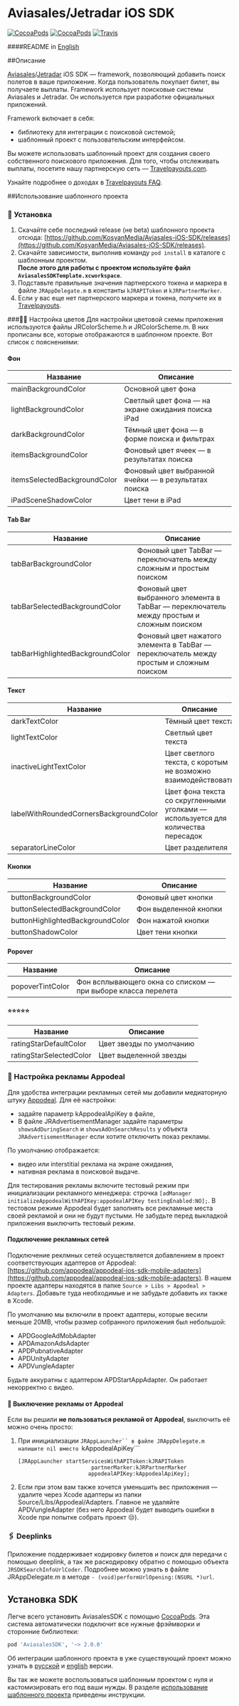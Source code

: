 Aviasales/Jetradar iOS SDK
=================
[![CocoaPods](https://img.shields.io/cocoapods/v/AviasalesSDK.svg)](https://cocoapods.org/pods/AviasalesSDK)
[![CocoaPods](https://img.shields.io/cocoapods/p/AviasalesSDK.svg)](https://cocoapods.org/pods/AviasalesSDK)
[![Travis](https://img.shields.io/travis/KosyanMedia/Aviasales-iOS-SDK/master.svg)](https://travis-ci.org/KosyanMedia/Aviasales-iOS-SDK)
  
####README in [English](https://github.com/KosyanMedia/Aviasales-iOS-SDK/blob/master/README_EN.md)  
  
##Описание


[Aviasales](https://www.aviasales.ru)/[Jetradar](https://www.jetradar.com) iOS SDK — framework, позволяющий добавить поиск полетов в ваше приложение. Когда пользователь покупает билет, вы получаете выплаты. Framework использует поисковые системы Aviasales и Jetradar. Он используется при разработке официальных приложений.

Framework включает в себя:

* библиотеку для интеграции с поисковой системой;
* шаблонный проект с пользовательским интерфейсом.
 
Вы можете использовать шаблонный проект для создания своего собственного поискового приложения. Для того, чтобы отслеживать выплаты, посетите нашу партнерскую сеть — [Travelpayouts.com](https://www.travelpayouts.com/).

Узнайте подробнее о доходах в [Travelpayouts FAQ](https://support.travelpayouts.com/hc/ru/articles/203955613-Комиссия-и-выплаты).

##<a name="usage"></a>Использование шаблонного проекта
### 📲 Установка
1. Скачайте себе последний release (не beta) шаблонного проекта отсюда: [https://github.com/KosyanMedia/Aviasales-iOS-SDK/releases](https://github.com/KosyanMedia/Aviasales-iOS-SDK/releases).
2. Скачайте зависимости, выполнив команду ```pod install``` в каталоге с шаблонным проектом.  
**После этого для работы с проектом используйте файл ```AviasalesSDKTemplate.xcworkspace```**.
3. Подставьте правильные значения партнерского токена и маркера в файле ```JRAppDelegate.m``` в константы ```kJRAPIToken``` и ```kJRPartnerMarker```.
4. Если у вас еще нет партнерского маркера и токена, получите их в [Travelpayouts](https://travelpayouts.com/).

###🔧🌻 Настройка цветов
Для настройки цветовой схемы приложения используются файлы JRColorScheme.h и JRColorScheme.m. В них прописаны все, которые отображаются в шаблонном проекте. Вот список с пояснениями:

#### Фон
|Название|Описание|
|--------|--------|
mainBackgroundColor| Основной цвет фона
lightBackgroundColor| Светлый цвет фона — на экране ожидания поиска iPad
darkBackgroundColor | Тёмный цвет фона — в форме поиска и фильтрах
itemsBackgroundColor | Фоновый цвет ячеек — в результатах поиска
itemsSelectedBackgroundColor | Фоновый цвет выбранной ячейки — в результатах поиска
iPadSceneShadowColor | Цвет тени в iPad

#### Tab Bar
|Название|Описание|
|--------|--------|
tabBarBackgroundColor | Фоновый цвет TabBar — переключатель между сложным и простым поиском
tabBarSelectedBackgroundColor | Фоновый цвет выбранного элемента в TabBar — переключатель между простым и сложным поиском
tabBarHighlightedBackgroundColor | Фоновый цвет нажатого элемента в TabBar — переключатель между простым и сложным поиском

#### Текст
|Название|Описание|
|--------|--------|
darkTextColor | Тёмный цвет текста
lightTextColor | Светлый цвет текста
inactiveLightTextColor | Цвет светлого текста, с коротым не возможно взаимодействовать
labelWithRoundedCornersBackgroundColor | Цвет фона текста со скругленными уголками — используется для количества пересадок
separatorLineColor | Цвет разделителя

#### Кнопки
|Название|Описание|
|--------|--------|
buttonBackgroundColor | Фоновый цвет кнопки
buttonSelectedBackgroundColor | Фон выделенной кнопки
buttonHighlightedBackgroundColor | Фон нажатой кнопки
buttonShadowColor | Цвет тени кнопки

#### Popover
|Название|Описание|
|--------|--------|
popoverTintColor | Фон всплывающего окна со списком — при выборе класса перелета

#### ⭐️⭐️⭐️⭐️⭐️
|Название|Описание|
|--------|--------|
ratingStarDefaultColor | Цвет звезды по умолчанию
ratingStarSelectedColor | Цвет выделенной звезды


### 🤑 Настройка рекламы Appodeal
Для удобства интеграции рекламных сетей мы добавили медиаторную штуку [Appodeal](https://www.appodeal.com/). Для её настройки:

* задайте параметр kAppodealApiKey в файле,
* В файле JRAdvertisementManager задайте параметры ```showsAdDuringSearch``` и ```showsAdOnSearchResults``` у объекта ```JRAdvertisementManager``` если хотите отключить показ рекламы.

По умолчанию отображается:

* видео или interstitial реклама на экране ожидания,
* нативная реклама в поисковой выдаче.

Для тестирования рекламы включите тестовый режим при инициализации рекламного менеджера: строчка ```[adManager initializeAppodealWithAPIKey:appodealAPIKey testingEnabled:NO];```. В тестовом режиме Appodeal будет заполнять все рекламные места своей рекламой и они не будут пустыми. Не забудьте перед выкладкой приложения выключить тестовый режим.

#### Подключение рекламных сетей
Подключение реклмных сетей осуществляется добавлением в проект соответствующих адаптеров от Appodeal: [https://github.com/appodeal/appodeal-ios-sdk-mobile-adapters](https://github.com/appodeal/appodeal-ios-sdk-mobile-adapters). В нашем проекте адаптеры находятся в папке ```Source > Libs > Appodeal > Adapters```. Добавьте туда необходимые и не забудьте добавить их также в Xcode.

По умолчанию мы включили в проект адаптеры, которые весили меньше 20MB, чтобы размер собранного приложения был небольшой:

* APDGoogleAdMobAdapter
* APDAmazonAdsAdapter
* APDPubnativeAdapter
* APDUnityAdapter
* APDVungleAdapter

Будьте аккуратны с адаптером APDStartAppAdapter. Он работает некорректно с видео.

#### 💇 Выключение рекламы от Appodeal
Если вы решили **не пользоваться рекламой от Appodeal**, выключить её можно очень просто:

1. При инициализации ```JRAppLauncher`` в файле JRAppDelegate.m напишите nil вместо ```kAppodealApiKey```

	```objc
	[JRAppLauncher startServicesWithAPIToken:kJRAPIToken
                           partnerMarker:kJRPartnerMarker
                          appodealAPIKey:kAppodealApiKey];
	```
2. Если при этом вам также хочется уменьшить вес приложения — удалите через Xcode адаптеры из папки Source/Libs/Appodeal/Adapters. Главное не удаляйте APDVungleAdapter (без него Appodeal будет выводить ошибки в Xcode при попытке собрать проект 😒).

### 🖇 Deeplinks
Приложение поддерживает кодировку билетов и поиск для передачи с помощью deeplink, а так же раскодировку обратно с помощью объекта ```JRSDKSearchInfoUrlCoder```. Подробнее можно узнать в файле JRAppDelegate.m в методе ```- (void)performUrlOpening:(NSURL *)url```.


## Установка SDK
Легче всего установить AviasalesSDK с помощью [CocoaPods](https://cocoapods.org/pods/AviasalesSDK). Эта система автоматически подключит все нужные фрэймворки и сторонние библиотеки:

```ruby
pod 'AviasalesSDK', '~> 2.0.0'
```

Об интеграции шаблонного проекта в уже существующий проект можно узнать в [русской](TemplateIntegration_RU.md) и [english](TemplateIntegration.md) версии.

Вы так же можете воспользоваться шаблонным проектом с нуля и кастомизировать его под ваши нужды. В разделе [использование шаблонного проекта](#usage) приведены инструкции.
